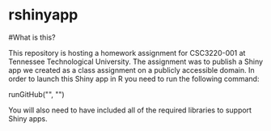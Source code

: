 # rshinyapp

#What is this?

This repository is hosting a homework assignment for CSC3220-001 at Tennessee Technological University. The assignment was to publish a Shiny app we created as a class assignment on a publicly accessible domain. In order to launch this Shiny app in R you need to run the following command:

runGitHub("<repository name>", "<username>")
 
You will also need to have included all of the required libraries to support Shiny apps.
